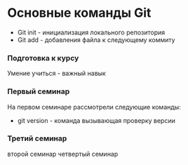 # Основные команды Git

+ Git init - инициализация локального репозитория
+ Git add - добавления файла к следующему коммиту

### Подготовка к курсу
Умение учиться - важный навык

### Первый семинар
На первом семинаре рассмотрели следующие команды:
* git version - команда вызывающая проверку версии

### Третий семинар
второй семинар
четвертый семинар
